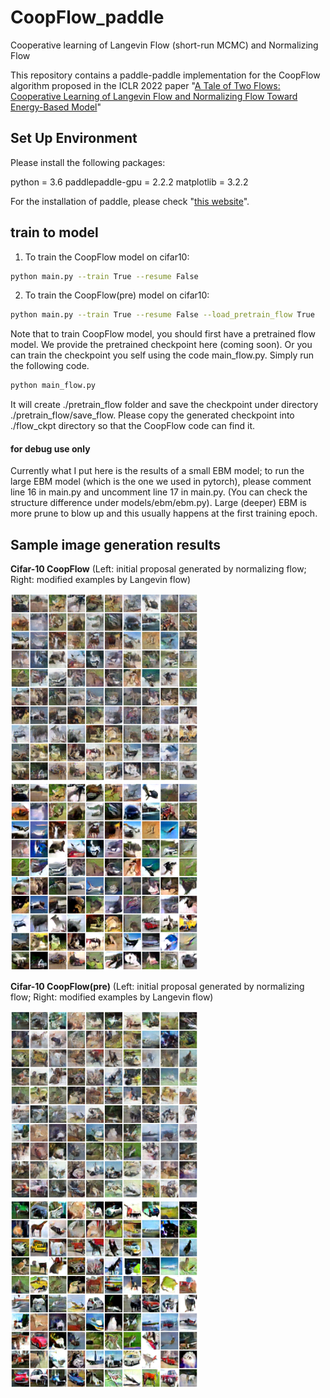 # CoopFlow_paddle
Cooperative learning of Langevin Flow (short-run MCMC) and Normalizing Flow

This repository contains a paddle-paddle implementation for the CoopFlow algorithm proposed in the ICLR 2022 paper "[A Tale of Two Flows: Cooperative Learning of Langevin Flow and Normalizing Flow Toward Energy-Based Model](https://openreview.net/forum?id=31d5RLCUuXC&referrer=%5BAuthor%20Console%5D(%2Fgroup%3Fid%3DICLR.cc%2F2022%2FConference%2FAuthors%23your-submissions))"

## Set Up Environment
Please install the following packages:

python = 3.6
paddlepaddle-gpu = 2.2.2
matplotlib = 3.2.2

For the installation of paddle, please check "[this website](https://www.paddlepaddle.org.cn/install/quick?docurl=/documentation/docs/zh/install/conda/windows-conda.html)".

## train to model
1. To train the CoopFlow model on cifar10:
```bash
python main.py --train True --resume False
```

2. To train the CoopFlow(pre) model on cifar10:
```bash
python main.py --train True --resume False --load_pretrain_flow True
```
Note that to train CoopFlow model, you should first have a pretrained flow model. We provide the pretrained checkpoint here (coming soon). Or you can train the checkpoint you self using the code main_flow.py. Simply run the following code. 
```bash
python main_flow.py
```
It will create ./pretrain_flow folder and save the checkpoint under directory ./pretrain_flow/save_flow. Please copy the generated checkpoint into ./flow_ckpt directory so that the CoopFlow code can find it.

#### for debug use only
Currently what I put here is the results of a small EBM model; to run the large EBM model (which is the one we used in pytorch), please comment line 16 in main.py and uncomment line 17 in main.py. (You can check the structure difference under models/ebm/ebm.py). Large (deeper) EBM is more prune to blow up and this usually happens at the first training epoch. 

## Sample image generation results
**Cifar-10 CoopFlow** (Left: initial proposal generated by normalizing flow; Right: modified examples by Langevin flow) 

<img src="/images/exp_cifar/flow.png" width="300"/> <img src="/images/exp_cifar/ebm.png" width="300"/>

**Cifar-10 CoopFlow(pre)** (Left: initial proposal generated by normalizing flow; Right: modified examples by Langevin flow) 

<img src="/images/exp_cifar_load/flow.png" width="300"/> <img src="/images/exp_cifar_load/ebm.png" width="300"/>
